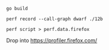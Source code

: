 `go build`

`perf record --call-graph dwarf ./12b`

`perf script > perf.data.firefox`

Drop into https://profiler.firefox.com/
